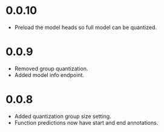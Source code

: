 # 0.0.10

- Preload the model heads so full model can be quantized.

# 0.0.9

- Removed group quantization.
- Added model info endpoint.

# 0.0.8

- Added quantization group size setting.
- Function predictions now have start and end annotations.
